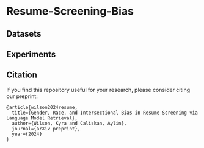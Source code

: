 # Resume-Screening-Bias

## Datasets

## Experiments

## Citation

If you find this repository useful for your research, please consider citing our preprint:
```
@article{wilson2024resume,
  title={Gender, Race, and Intersectional Bias in Resume Screening via Language Model Retrieval},
  author={Wilson, Kyra and Caliskan, Aylin},
  journal={arXiv preprint},
  year={2024}
}
```

<!---
If you find this repository useful for your research, please consider citing our preprint:
```
@inproceedings{wilson2024resume,
  title={Gender, Race, and Intersectional Bias in Resume Screening via Language Model Retrieval},
  author={Wilson, Kyra and Caliskan, Aylin},
  booktitle={Proceedings of the 2024 ACM conference on fairness, accountability, and transparency},
  pages={},
  year={2024}
}
```
--->
